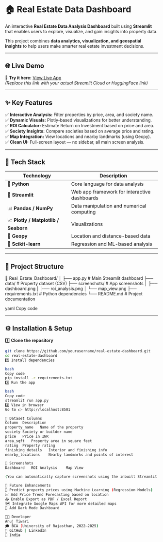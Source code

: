 # 🏠 Real Estate Data Dashboard  

An interactive **Real Estate Data Analysis Dashboard** built using **Streamlit** that enables users to explore, visualize, and gain insights into property data.  

This project combines **data analytics, visualization, and geospatial insights** to help users make smarter real estate investment decisions.  

---

## 🌐 Live Demo  
🚀 **Try it here:** [View Live App](https://your-streamlit-app-link)  
*(Replace this link with your actual Streamlit Cloud or HuggingFace link)*  

---

## ✨ Key Features  

✅ **Interactive Analysis:** Filter properties by price, area, and society name.  
✅ **Dynamic Visuals:** Plotly-based visualizations for better understanding.  
✅ **ROI Calculator:** Estimate Return on Investment based on price and area.  
✅ **Society Insights:** Compare societies based on average price and rating.  
✅ **Map Integration:** View locations and nearby landmarks (using Geopy).  
✅ **Clean UI:** Full-screen layout — no sidebar, all main screen analysis.  

---

## 🧠 Tech Stack  

| Technology | Description |
|-------------|-------------|
| 🐍 **Python** | Core language for data analysis |
| 🎈 **Streamlit** | Web app framework for interactive dashboards |
| 📊 **Pandas / NumPy** | Data manipulation and numerical computing |
| 📈 **Plotly / Matplotlib / Seaborn** | Visualizations |
| 📍 **Geopy** | Location and distance-based data |
| 🧮 **Scikit-learn** | Regression and ML-based analysis |

---

## 📂 Project Structure  

📁 Real_Estate_Dashboard/
│
├── app.py # Main Streamlit dashboard
├── data/ # Property dataset (CSV)
├── screenshots/ # App screenshots
│ ├── dashboard.png
│ ├── roi_analysis.png
│ └── map_view.png
├── requirements.txt # Python dependencies
└── README.md # Project documentation

yaml
Copy code

---

## ⚙️ Installation & Setup  

1️⃣ **Clone the repository**  
```bash
git clone https://github.com/yourusername/real-estate-dashboard.git
cd real-estate-dashboard
2️⃣ Install dependencies

bash
Copy code
pip install -r requirements.txt
3️⃣ Run the app

bash
Copy code
streamlit run app.py
4️⃣ View in browser
Go to 👉 http://localhost:8501

🧾 Dataset Columns
Column	Description
property_name	Name of the property
society	Society or builder name
price	Price in INR
area_sqft	Property area in square feet
rating	Property rating
finishing_details	Interior and finishing info
nearby_locations	Nearby landmarks and points of interest

📸 Screenshots
Dashboard	ROI Analysis	Map View

(You can automatically capture screenshots using the inbuilt Streamlit screenshot button — see app.py)

🧭 Future Enhancements
🚧 Predict property prices using Machine Learning (Regression Models)
📈 Add Price Trend Forecasting based on location
📤 Enable Export as PDF / Excel Report
🗺️ Integrate Google Maps API for more detailed maps
🌙 Add Dark Mode Dashboard

👨‍💻 Developer
Anuj Tiwari
🎓 BCA (University of Rajasthan, 2022–2025)
💼 GitHub | LinkedIn
📍 India
